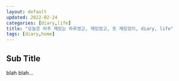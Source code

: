 ```yaml
---
layout: default
updated: 2022-02-24
categories: [diary,life]
title: "오늘은 아주 재밌는 하루였고, 재밌었고, 또 재밌었지, diary, life"
tags: [diary,home]
---
```


## Sub Title

blah blah...